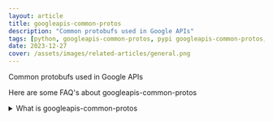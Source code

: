 ```yaml
---
layout: article
title: googleapis-common-protos
description: "Common protobufs used in Google APIs"
tags: [python, googleapis-common-protos, pypi googleapis-common-protos, pypi, references]
date: 2023-12-27
cover: /assets/images/related-articles/general.png
---
```


Common protobufs used in Google APIs

Here are some FAQ's about googleapis-common-protos
<details>
<summary>What is googleapis-common-protos</summary>
Common protobufs used in Google APIs
</details>
